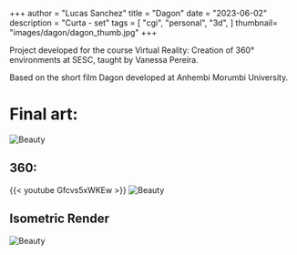  +++
author = "Lucas Sanchez"
title = "Dagon"
date = "2023-06-02"
description = "Curta - set"
tags = [
    "cgi",
    "personal",
    "3d",
]
thumbnail= "images/dagon/dagon_thumb.jpg"
+++

Project developed for the course Virtual Reality: Creation of 360° environments at SESC, taught by Vanessa Pereira.

Based on the short film Dagon developed at Anhembi Morumbi University.

# Final art:

![Beauty](/images/dagon/dagon01.png)

## 360:

{{< youtube Gfcvs5xWKEw >}}
![Beauty](/images/dagon/dagon02.png)

## Isometric Render

![Beauty](/images/dagon/dagon03.png)
